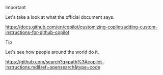 > [!IMPORTANT]
>
> Let's take a look at what the official document says.

https://docs.github.com/en/copilot/customizing-copilot/adding-custom-instructions-for-github-copilot

> [!TIP]
>
> Let's see how people around the world do it.

https://github.com/search?q=path%3Acopilot-instructions.md&ref=opensearch&type=code
